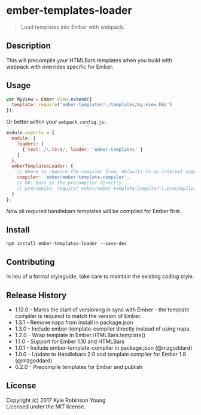 # ember-templates-loader

> Load templates into Ember with webpack.

## Description

This will precompile your HTMLBars templates when you build with webpack with overrides specific for Ember.

## Usage

``` js
var MyView = Ember.View.extend({
  template: require('ember-templates!./templates/my-view.hbs')
});
```

Or better within your `webpack.config.js`:

``` js
module.exports = {
  module: {
    loaders: [
      { test: /\.hbs$/, loader: 'ember-templates' }
    ]
  },
  emberTemplatesLoader: {
    // Where to require the compiler from, defaults to an internal compiler.
    compiler: 'ember/ember-template-compiler',
    // OR: Pass in the precompiler directly...
    // precompile: require('ember/ember-template-compiler').precompile,
  }
};
```

Now all required handlebars templates will be compiled for Ember first.

## Install

`npm install ember-templates-loader --save-dev`

## Contributing
In lieu of a formal styleguide, take care to maintain the existing coding style.

## Release History
* 1.12.0 - Marks the start of versioning in sync with Ember - the template compiler is required to match the version of Ember.
* 1.3.1 - Remove napa from install in package.json
* 1.3.0 - Include ember-template-compiler directly instead of using napa.
* 1.2.0 - Wrap template in Ember.HTMLBars.template()
* 1.1.0 - Support for Ember 1.10 and HTMLBars
* 1.0.1 - Include ember-template-compiler in package.json (@mzgoddard)
* 1.0.0 - Update to Handlebars 2.0 and template compiler for Ember 1.9 (@mzgoddard)
* 0.2.0 - Precompile templates for Ember and publish

## License
Copyright (c) 2017 Kyle Robinson Young  
Licensed under the MIT license.
